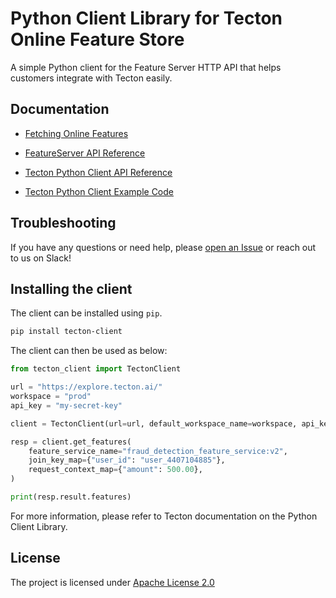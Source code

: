 # Python Client Library for Tecton Online Feature Store

A simple Python client for the Feature Server HTTP API that helps customers integrate with Tecton easily.


## Documentation


* [Fetching Online Features](https://docs.tecton.ai/latest/examples/fetch-real-time-features.html)

* [FeatureServer API Reference](https://docs.tecton.ai/rest-swagger/docs.html)

* [Tecton Python Client API Reference](https://tecton-ai.github.io/tecton-http-client-python/html/index.html)

* [Tecton Python Client Example Code](https://github.com/tecton-ai/tecton-http-client-python-demo/)


## Troubleshooting


If you have any questions or need help, please [open an Issue](https://github.com/tecton-ai/tecton-http-client-python)
or reach out to us on Slack!

## Installing the client

The client can be installed using `pip`.

```bash
pip install tecton-client
```

The client can then be used as below:


```python
from tecton_client import TectonClient

url = "https://explore.tecton.ai/"
workspace = "prod"
api_key = "my-secret-key"

client = TectonClient(url=url, default_workspace_name=workspace, api_key=api_key)

resp = client.get_features(
    feature_service_name="fraud_detection_feature_service:v2",
    join_key_map={"user_id": "user_4407104885"},
    request_context_map={"amount": 500.00},
)

print(resp.result.features)
```

For more information, please refer to Tecton documentation on the Python Client Library.

## License

The project is licensed
under [Apache License 2.0](https://github.com/tecton-ai/tecton-http-client-python/blob/main/LICENSE.md)
